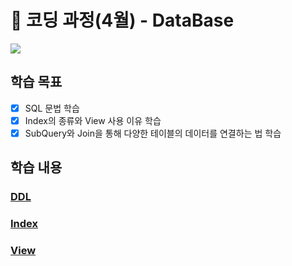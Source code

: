 # :tophat: 코딩 과정(4월) - DataBase

<img src="https://img.shields.io/badge/MySQL-E34F26?style=flat&logo=Mysql&logoColor=white"/>

## 학습 목표 
- [x] SQL 문법 학습
- [x] Index의 종류와 View 사용 이유 학습
- [x] SubQuery와 Join을 통해 다양한 테이블의 데이터를 연결하는 법 학습

## 학습 내용 

### [DDL](https://github.com/unggu0704/saffy/blob/main/05.%20DataBase/DDL.md)
### [Index](https://github.com/unggu0704/saffy/blob/main/05.%20DataBase/Index.md)
### [View](https://github.com/unggu0704/saffy/blob/main/05.%20DataBase/View.md)
